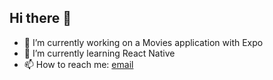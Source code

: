 ## Hi there 👋


- 🔭 I’m currently working on a Movies application with Expo
- 🌱 I’m currently learning React Native
- 📫 How to reach me: [email](mailto:ahmetskilinc@icloud.com)


<!--
**ahmetskilinc/ahmetskilinc** is a ✨ _special_ ✨ repository because its `README.md` (this file) appears on your GitHub profile.

Here are some ideas to get you started:

- 🔭 I’m currently working on ...
- 🌱 I’m currently learning ...
- 👯 I’m looking to collaborate on ...
- 🤔 I’m looking for help with ...
- 💬 Ask me about ...
- 📫 How to reach me: ...
- 😄 Pronouns: ...
- ⚡ Fun fact: ...
-->
